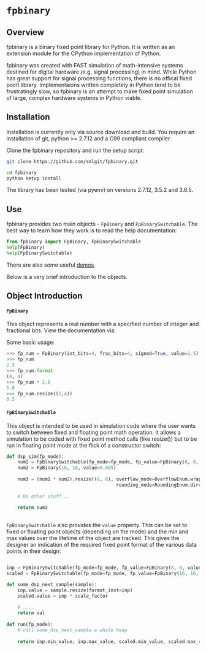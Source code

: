 # `fpbinary`

## Overview

fpbinary is a binary fixed point library for Python. It is written as an extension module for the CPython implementation of Python.

fpbinary was created with FAST simulation of math-intensive systems destined for digital hardware (e.g. signal processing) in mind. While Python has great support for signal processing functions, there is no offical fixed point library. Implementaions written completely in Python tend to be frustratingly slow, so fpbinary is an attempt to make fixed point simulation of large, complex hardware systems in Python viable.

## Installation

Installation is currently only via source download and build. You require an installation of git, python >= 2.7.12 and a C99 compliant compiler.

Clone the fpbinary repository and run the setup script: 


```bash
git clone https://github.com/smlgit/fpbinary.git

cd fpbinary
python setup install
```

The library has been tested (via pyenv) on versions 2.7.12, 3.5.2 and 3.6.5.

## Use

fpbinary provides two main objects - `FpBinary` and `FpBinarySwitchable`. The best way to learn how they work is to read the help documentation:

```python
from fpbinary import FpBinary, FpBinarySwitchable
help(FpBinary)
help(FpBinarySwitchable)
```

There are also some useful [demos](./demos).
 
 Below is a very brief introduction to the objects.
 
 ## Object Introduction

#### `FpBinary`

This object represents a real number with a specified number of integer and fractional bits. View the documentation via:

Some basic usage:

```python
>>> fp_num = FpBinary(int_bits=4, frac_bits=4, signed=True, value=2.5)
>>> fp_num
2.5
>>> fp_num.format
(4, 4)
>>> fp_num * 2.0
5.0
>>> fp_num.resize((1,4))
0.5

```

#### `FpBinarySwitchable`

This object is intended to be used in simulation code where the user wants to switch between fixed and floating point math operation. It allows a simulation to be coded with fixed point method calls (like resize()) but to be run in floating point mode at the flick of a constructor switch:

```python
def dsp_sim(fp_mode):
    num1 = FpBinarySwitchable(fp_mode=fp_mode, fp_value=FpBinary(8, 8, value=6.7), float_value=6.7)
    num2 = FpBinary(16, 16, value=0.005)
    
    num3 = (num1 * num2).resize((8, 8), overflow_mode=OverflowEnum.wrap,
                                        rounding_mode=RoundingEnum.direct_neg_inf)
    
    # Do other stuff...
    
    return num3
    
```

`FpBinarySwitchable` also provides the `value` property. This can be set to fixed or floating point objects (depending on the mode) and the min and max values over the lifetime of the object are tracked. This gives the designer an indication of the required fixed point format of the various data points in their design:

```python

inp = FpBinarySwitchable(fp_mode=fp_mode, fp_value=FpBinary(8, 8, value=0.0), float_value=0.0)
scaled = FpBinarySwitchable(fp_mode=fp_mode, fp_value=FpBinary(16, 16, value=0.0), float_value=0.0)

def some_dsp_next_sample(sample):
    inp.value = sample.resize(format_inst=inp)
    scaled.value = inp * scale_factor
    
    # ....
    return val
    
def run(fp_mode):
    # call some_dsp_next_sample a whole heap
    
    return inp.min_value, inp.max_value, scaled.min_value, scaled.max_value
```







